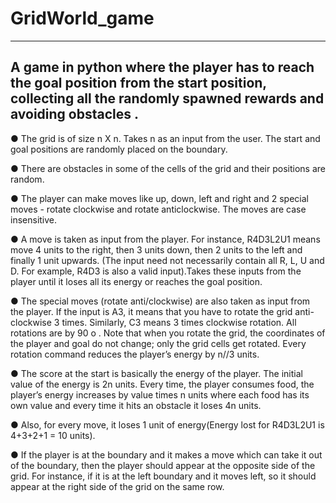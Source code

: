 # GridWorld_game

-------------------------------------------------------------------------------------------------------------
A game in python where the player has to reach the goal position from the
start position, collecting all the randomly spawned rewards and avoiding obstacles .
--------------------------------------------------------------------------------------------------------------

● The grid is of size n X n. Takes n as an input from the user. The start and goal
positions are randomly placed on the boundary.

● There are obstacles in some of the cells of the grid and their positions are
random.

● The player can make moves like up, down, left and right and 2 special moves - rotate
clockwise and rotate anticlockwise. The moves are case insensitive.

● A move is taken as input from the player. For instance, R4D3L2U1 means move 4
units to the right, then 3 units down, then 2 units to the left and finally 1 unit upwards.
(The input need not necessarily contain all R, L, U and D. For example, R4D3 is also a
valid input).Takes these inputs from the player until it loses all its energy or
reaches the goal position.

● The special moves (rotate anti/clockwise) are also taken as input from the player. If
the input is A3, it means that you have to rotate the grid anti-clockwise 3 times. Similarly,
C3 means 3 times clockwise rotation. All rotations are by 90 o . Note that when you rotate
the grid, the coordinates of the player and goal do not change; only the grid cells get
rotated. Every rotation command reduces the player’s energy by n//3 units.

● The score at the start is basically the energy of the player. The initial value of the energy
is 2n units. Every time, the player consumes food, the player’s energy increases by
value times n units where each food has its own value and every time it hits an obstacle
it loses 4n units.

● Also, for every move, it loses 1 unit of energy(Energy lost for R4D3L2U1 is 4+3+2+1 =
10 units).

● If the player is at the boundary and it makes a move which can take it out of the
boundary, then the player should appear at the opposite side of the grid. For instance, if
it is at the left boundary and it moves left, so it should appear at the right side of the grid
on the same row.

 
